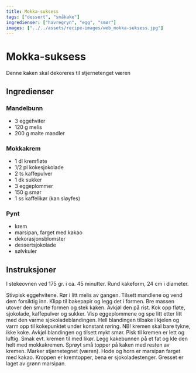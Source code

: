 ```yaml
---
title: Mokka-suksess
tags: ["dessert", "småkake"]
ingredienser: ["havregryn", "egg", "smør"]
images: ["../../assets/recipe-images/web_mokka-suksess.jpg"]
---
```


# Mokka-suksess

Denne kaken skal dekoreres til stjernetenget væren

## Ingredienser

### Mandelbunn

- 3 eggehviter
- 120 g melis
- 200 g malte mandler

### Mokkakrem

- 1 dl kremfløte
- 1/2 pl kokesjokolade
- 2 ts kaffepulver
- 1 dk sukker
- 3 eggeplommer
- 150 g smør
- 1 ss kaffelikør (kan sløyfes)

### Pynt

- krem
- marsipan, farget med kakao
- dekorasjonsblomster
- dessertsjokolade
- sølvkuler

## Instruksjoner

I stekeovnen ved 175 gr. i ca. 45 minutter. Rund kakeform, 24 cm i diameter.

Stivpisk eggehvitene. Rør i litt melis av gangen. Tilsett mandlene og vend dem forsiktig inn. Klipp til bakepapir og legg det i formen. Bre massen utover den smurte formen og stek kaken. Avkjøl den på rist. Kok opp fløte, sjokolade, kaffepulver og sukker. Visp eggeplommene og spe litt etter litt med den varme sjokoladeblandingen. Hell blandingen tilbake i kjelen og varm opp til kokepunktet under konstant røring. NB! kremen skal bare tykne, ikke koke. Avkjøl blandingen og tilsett mykt smør. Pisk til kremen er lett og luftig. Smak evt. kremen til med likør. Legg kakebunnen på et fat og kle den helt med mokkakremen. Sprøyt små topper på kaken med resten av kremen. Marker stjernetegnet (væren). Hode og horn er marsipan farget med kakao. Kroppen er kremtopper, bena er sjokoladestenger. Gresset er laget av grønn marsipan.
